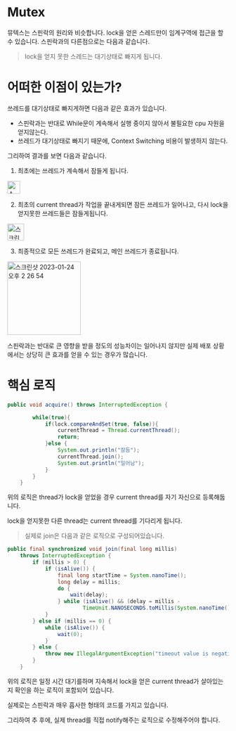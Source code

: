 # Mutex

뮤텍스는 스핀락의 원리와 비슷합니다. lock을 얻은 스레드만이 임계구역에 접근을 할 수 있습니다. 스핀락과의 다른점으로는 다음과 같습니다.

> lock을 얻지 못한 스레드는 대기상태로 빠지게 됩니다.

# 어떠한 이점이 있는가?

쓰레드를 대기상태로 빠지게하면 다음과 같은 효과가 있습니다.

* 스핀락과는 반대로 While문이 계속해서 실행 중이지 않아서 불필요한 cpu 자원을 얻지않는다.
* 쓰레드가 대기상태로 빠지기 때문에, Context Switching 비용이 발생하지 않는다.

그리하여 결과를 보면 다음과 같습니다.

1. 최초에는 쓰레드가 계속해서 잠들게 됩니다.

<img width="29" alt="스크린샷 2023-01-24 오후 2 26 37" src="https://user-images.githubusercontent.com/79268661/214218559-983dc031-ab31-4456-9b80-d473bdcc3bd5.png">

2. 최초의 current thread가 작업을 끝내게되면 잠든 쓰레드가 일어나고, 다시 lock을 얻지못한 쓰레드들은 잠들게됩니다.
<img width="38" alt="스크린샷 2023-01-24 오후 2 26 46" src="https://user-images.githubusercontent.com/79268661/214218630-4e3e964a-a4d7-4ce2-a19e-d9c785e0ada9.png">

3. 최종적으로 모든 쓰레드가 완료되고, 메인 쓰레드가 종료됩니다.
<img width="167" alt="스크린샷 2023-01-24 오후 2 26 54" src="https://user-images.githubusercontent.com/79268661/214218671-b96657fb-ac16-4242-80ea-cd383d85a257.png">



스핀락과는 반대로 큰 영향을 받을 정도의 성능차이는 일어나지 않지만 실제 배포 상황에서는 상당히 큰 효과를 얻을 수 있는 경우가 많습니다.

# 핵심 로직

```java
public void acquire() throws InterruptedException {

        while(true){
            if(lock.compareAndSet(true, false)){
                currentThread = Thread.currentThread();
                return;
            }else {
                System.out.println("잠듬");
                currentThread.join();
                System.out.println("일어남");
            }
        }
    }
```

위의 로직은 thread가 lock을 얻었을 경우 current thread를 자기 자신으로 등록해둡니다.

lock을 얻지못한 다른 thread는 current thread를 기다리게 됩니다.

> 실제로 join은 다음과 같은 로직으로 구성되어있습니다.

```java
public final synchronized void join(final long millis)
    throws InterruptedException {
        if (millis > 0) {
            if (isAlive()) {
                final long startTime = System.nanoTime();
                long delay = millis;
                do {
                    wait(delay);
                } while (isAlive() && (delay = millis -
                        TimeUnit.NANOSECONDS.toMillis(System.nanoTime() - startTime)) > 0);
            }
        } else if (millis == 0) {
            while (isAlive()) {
                wait(0);
            }
        } else {
            throw new IllegalArgumentException("timeout value is negative");
        }
    }
```

위의 로직은 일정 시간 대기를하며 지속해서 lock을 얻은 current thread가 살아있는지 확인을 하는 로직이 포함되어 있습니다.

실제로는 스핀락과 매우 흡사한 형태의 코드를 가지고 있습니다.

그리하여 추 후에, 실제 thread를 직접 notify해주는 로직으로 수정해주어야 합니다.

